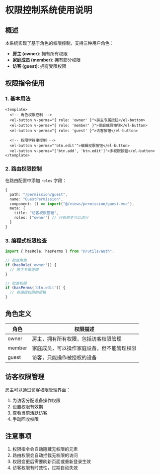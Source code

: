 # 权限控制系统使用说明

## 概述

本系统实现了基于角色的权限控制，支持三种用户角色：
- **房主 (owner)**: 拥有所有权限
- **家庭成员 (member)**: 拥有部分权限
- **访客 (guest)**: 拥有受限权限

## 权限指令使用

### 1. 基本用法

```vue
<template>
  <!-- 角色权限控制 -->
  <el-button v-perms="{ role: 'owner' }">房主专属按钮</el-button>
  <el-button v-perms="{ role: 'member' }">家庭成员按钮</el-button>
  <el-button v-perms="{ role: 'guest' }">访客按钮</el-button>
  
  <!-- 权限字符串控制 -->
  <el-button v-perms="'btn.edit'">编辑权限按钮</el-button>
  <el-button v-perms="['btn.add', 'btn.edit']">多权限按钮</el-button>
</template>
```

### 2. 路由权限控制

在路由配置中添加 `roles` 字段：

```typescript
{
  path: "/permission/guest",
  name: "GuestPermission",
  component: () => import("@/views/permission/guest.vue"),
  meta: {
    title: "访客权限管理",
    roles: ["owner"] // 只有房主可以访问
  }
}
```

### 3. 编程式权限检查

```typescript
import { hasRole, hasPerms } from "@/utils/auth";

// 检查角色
if (hasRole('owner')) {
  // 房主专属逻辑
}

// 检查权限
if (hasPerms('btn.edit')) {
  // 有编辑权限的逻辑
}
```

## 角色定义

| 角色 | 权限描述 |
|------|----------|
| owner | 房主，拥有所有权限，包括访客权限管理 |
| member | 家庭成员，可以操作家庭设备，但不能管理权限 |
| guest | 访客，只能操作被授权的设备 |

## 访客权限管理

房主可以通过访客权限管理界面：
1. 为访客分配设备操作权限
2. 设置权限有效期
3. 查看当前活跃访客
4. 手动回收权限

## 注意事项

1. 权限指令会自动隐藏无权限的元素
2. 路由权限会自动拦截无权限的访问
3. 权限变更后需要刷新页面或重新登录生效
4. 访客权限有时效性，过期自动失效
